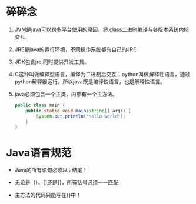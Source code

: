 # 碎碎念

1. JVM是java可以跨多平台使用的原因，将.class二进制编译与各版本系统内核交互.

2. JRE是java的运行环境，不同操作系统都有自己的JRE.

3. JDK包含jre,同时提供开发工具。

4. C这种叫做编译型语言，编译为二进制后交互；python叫做解释性语言，通过python解释器运行。所以java既是编译性语言，也是解释性语言。

5. java必须包含一个主类，内部有一个主方法。

   ```java
   public class main {
       public static void main(String[] args) {
           System.out.println("hello world");
       }
   }
   ```

   



# Java语言规范

-  Java的所有语句必须以`；`结尾！

- 无论是（）、[]还是{}，所有括号必须一一匹配
- 主方法的代码只能写在{}中！